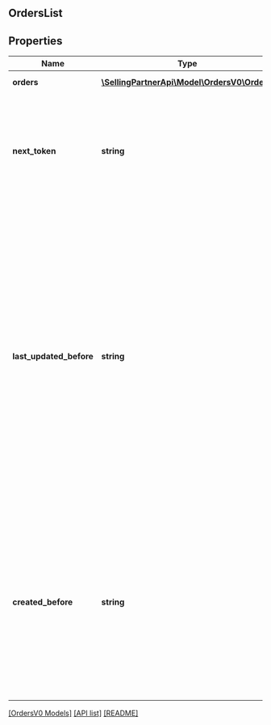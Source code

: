 ## OrdersList

## Properties

Name | Type | Description | Notes
------------ | ------------- | ------------- | -------------
**orders** | [**\SellingPartnerApi\Model\OrdersV0\Order[]**](Order.md) | A list of orders. |
**next_token** | **string** | When present and not empty, pass this string token in the next request to return the next response page. | [optional]
**last_updated_before** | **string** | A date used for selecting orders that were last updated before (or at) a specified time. An update is defined as any change in order status, including the creation of a new order. Includes updates made by Amazon and by the seller. All dates must be in ISO 8601 format. | [optional]
**created_before** | **string** | A date used for selecting orders created before (or at) a specified time. Only orders placed before the specified time are returned. The date must be in ISO 8601 format. | [optional]

[[OrdersV0 Models]](../) [[API list]](../../Api) [[README]](../../../README.md)
